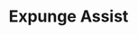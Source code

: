 ---
identification: '218391110'
title: Expunge Assist
description: 'Expunge Assist is a free digital tool designed to aid Californians with arrest and conviction histories in clearing their criminal records. A personal statement is the most important proof of rehabilitation filed with an expungement petition. Our letter generator helps people write their statements to the court. The tool does not rely on AI, protects personal privacy, and does not store sensitive information. Community organizers, government agencies, and legal advocates in the clean slate and criminal justice fields are making an incredible impact. Expunge Assist aims to support that work.'
image: /assets/images/projects/expunge-assist.png
alt: 'Expunge Assist'
image-hero: /assets/images/projects/expunge-assist-hero.png
leadership:
  - name: Maria Weissman
    github-handle: mariaweissman
    role: Product Manager, Project Manager
    links:
      slack: https://hackforla.slack.com/team/U06REA9H3FF
      github: https://github.com/mariaweissman
    picture: https://avatars.githubusercontent.com/mariaweissman
  - name: Analicia Mejia Mesinas
    github-handle: amejiamesinas
    role: Product Manager, UX Research
    links:
      slack: https://hackforla.slack.com/team/U04J34E73CG
      github: https://github.com/amejiamesinas
    picture: https://avatars.githubusercontent.com/amejiamesinas
  - name: Mireya V. Aviles
    github-handle: vanessaavviles
    role: Product Manager, Design
    links:
      slack: https://hackforla.slack.com/team/U0429M52LTY
      github: https://github.com/vanessaavviles
    picture: https://avatars.githubusercontent.com/vanessaavviles 
  - name: Sydney Walcoff
    github-handle: sydneywalcoff
    role: Development, Team Lead
    links:
      slack: https://hackforla.slack.com/team/U02P0A49XL4
      github: https://github.com/sydneywalcoff
    picture: https://avatars.githubusercontent.com/sydneywalcoff
  - name: Anita Morales
    github-handle: anitadesigns
    role: UX Design, Team Co-lead
    links:
      slack: https://hackforla.slack.com/team/U03F43PFR3K
      github: https://github.com/anitadesigns
    picture: https://avatars.githubusercontent.com/anitadesigns
  - name: Justin Yeh
    github-handle: jyehllow
    role: UX Design, Team Co-lead
    links:
      slack: https://hackforla.slack.com/team/U03PNBDLXL1
      github: https://github.com/jyehllow
    picture: https://avatars.githubusercontent.com/jyehllow
  - name: Samantha Hyler
    github-handle: SamHyler
    role:  UX Content, Team Co-lead
    links:
      slack: https://hackforla.slack.com/team/U025XR6MY6S
      github: https://github.com/SamHyler
    picture: https://avatars.githubusercontent.com/SamHyler
  - name: Emma Thrash
    github-handle: emmathrash
    role:  UX Content, Team Co-lead
    links:
      slack: https://hackforla.slack.com/team/U05JUM3881J
      github: https://github.com/emmathrash
    picture: https://avatars.githubusercontent.com/emmathrash
  - name: Sylvia Nam
    github-handle: sylvia-nam
    role: UX Research, Team Lead
    links:
      slack: https://hackforla.slack.com/team/U06E9RQ8DRA
      github: https://github.com/sylvia-nam
    picture: https://avatars.githubusercontent.com/sylvia-nam
  - name: Rachel Ichniowski
    github-handle: raeraeicky
    role: Product Manager, UX Research
    links:
      slack: https://hackforla.slack.com/team/U07LGA7RZ0W
      github: https://github.com/raeraeicky
    picture: https://avatars.githubusercontent.com/raeraeicky
links:
    - name: Overview
      url: '../assets/pdfs/Expunge-Assist-One-Sheet.pdf'
    - name: GitHub
      url: 'https://github.com/hackforla/record-clearance/'
    - name: Wiki
      url:  'https://github.com/hackforla/expunge-assist/wiki'
    - name: Site
      url: https://expungeassist.org/
    - name: Readme
      url: 'https://github.com/hackforla/record-clearance/blob/master/README.md'
    - name: Slack
      url: 'https://hackforla.slack.com/archives/CN8NXTPK5'
looking:
  - category: Marketing
    skill: Marketing & Communications
  - category: Graphic Designer
    skill: Graphic Designer
  - category: UI/UX
    skill: UI Designer
  - category: Development
    skill: React Developer
technologies:
  - React
location:
  # - Santa Monica
  - Remote
tools:
  - Figma
  - Miro
  - Zoom
  - Google Suite
  - FigJam
  - LettuceMeet
visible: true
program-area: 
  - Justice
status: Active
---